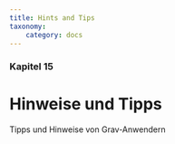 ```yaml
---
title: Hints and Tips
taxonomy:
    category: docs
---
```


### Kapitel 15

# Hinweise und Tipps

Tipps und Hinweise von Grav-Anwendern
